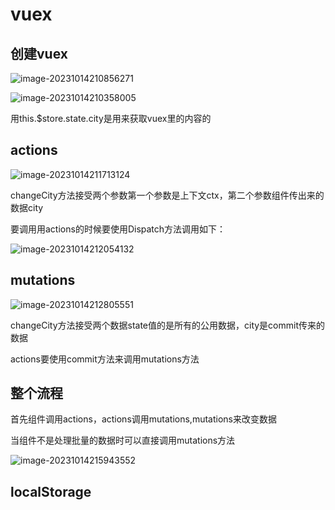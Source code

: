 # vuex

## 创建vuex

![image-20231014210856271](C:\Users\DELL\AppData\Roaming\Typora\typora-user-images\image-20231014210856271.png)

![image-20231014210358005](C:\Users\DELL\AppData\Roaming\Typora\typora-user-images\image-20231014210358005.png)

用this.$store.state.city是用来获取vuex里的内容的

## actions

![image-20231014211713124](C:\Users\DELL\AppData\Roaming\Typora\typora-user-images\image-20231014211713124.png)

changeCity方法接受两个参数第一个参数是上下文ctx，第二个参数组件传出来的数据city

要调用用actions的时候要使用Dispatch方法调用如下：

![image-20231014212054132](C:\Users\DELL\AppData\Roaming\Typora\typora-user-images\image-20231014212054132.png)

## mutations

![image-20231014212805551](C:\Users\DELL\AppData\Roaming\Typora\typora-user-images\image-20231014212805551.png)

changeCity方法接受两个数据state值的是所有的公用数据，city是commit传来的数据

actions要使用commit方法来调用mutations方法

## 整个流程

首先组件调用actions，actions调用mutations,mutations来改变数据

当组件不是处理批量的数据时可以直接调用mutations方法

![image-20231014215943552](C:\Users\DELL\AppData\Roaming\Typora\typora-user-images\image-20231014215943552.png)

## localStorage

